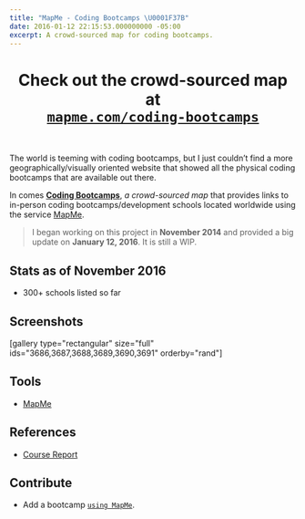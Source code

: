 ```yaml
---
title: "MapMe - Coding Bootcamps \U0001F37B"
date: 2016-01-12 22:15:53.000000000 -05:00
excerpt: A crowd-sourced map for coding bootcamps.
---
```

<p><!--more--></p>
<h1 style="text-align:center;">Check out the <strong>crowd-sourced</strong> map at<br />
<a href="http://mapme.com/coding-bootcamps" target="_blank"><code>mapme.com/coding-bootcamps</code></a></h1>
<p>&nbsp;</p>
<p class="intro">The world is teeming with coding bootcamps, but I just couldn’t find a more geographically/visually oriented website that showed all the physical coding bootcamps that are available out there.</p>
<p>In comes <a title="Coding Bootcamps" href="http://mapme.com/coding-bootcamps" target="_blank"><strong>Coding Bootcamps</strong></a>, <em>a crowd-sourced map</em> that provides links to in-person coding bootcamps/development schools located worldwide using the service <a title="Mapme" href="http://mapme.com/" target="_blank">MapMe</a>.</p>
<blockquote><p>I began working on this project in <strong>November 2014</strong> and provided a big update on <strong>January 12, 2016</strong>. It is still a WIP.</p></blockquote>
<h2 id="stats">Stats as of November 2016</h2>
<ul>
<li>300+ schools listed so far</li>
</ul>
<h2 id="screenshots">Screenshots</h2>
<p>[gallery type="rectangular" size="full" ids="3686,3687,3688,3689,3690,3691" orderby="rand"]</p>
<h2 id="tools">Tools</h2>
<ul>
<li><a title="Mapme" href="http://mapme.com/" target="_blank">MapMe</a></li>
</ul>
<h2 id="references">References</h2>
<ul>
<li><a title="Course Report" href="https://coursereport.com" target="_blank">Course Report</a></li>
</ul>
<h2 id="contribute">Contribute</h2>
<ul>
<li>Add a bootcamp <a title="Bootcamp.me - Mapme" href="http://mapme.com/coding-bootcamps" target="_blank"><code>using MapMe</code></a>.</li>
</ul>
